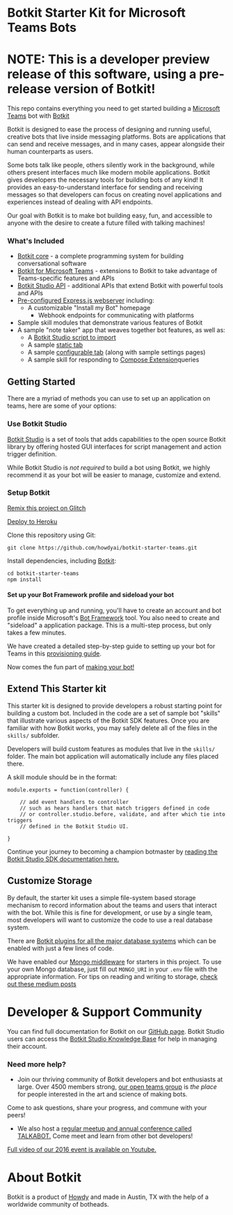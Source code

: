 # Botkit Starter Kit for Microsoft Teams Bots

# NOTE: This is a developer preview release of this software, using a pre-release version of Botkit!

This repo contains everything you need to get started building a [Microsoft Teams](https://products.office.com/en-us/microsoft-teams/group-chat-software) bot with [Botkit](https://botkit.ai)

Botkit is designed to ease the process of designing and running useful, creative bots that live inside messaging platforms. Bots are applications that can send and receive messages, and in many cases, appear alongside their human counterparts as users.

Some bots talk like people, others silently work in the background, while others present interfaces much like modern mobile applications. Botkit gives developers the necessary tools for building bots of any kind! It provides an easy-to-understand interface for sending and receiving messages so that developers can focus on creating novel applications and experiences instead of dealing with API endpoints.

Our goal with Botkit is to make bot building easy, fun, and accessible to anyone with the desire to create a future filled with talking machines!

### What's Included

* [Botkit core](https://github.com/howdyai/botkit/blob/master/docs/readme.md#developing-with-botkit) - a complete programming system for building conversational software
* [Botkit for Microsoft Teams](https://github.com/howdyai/botkit/blob/master/docs/readme-teams.md) - extensions to Botkit to take advantage of Teams-specific features and APIs
* [Botkit Studio API](https://github.com/howdyai/botkit/blob/master/docs/readme-studio.md#function-index) - additional APIs that extend Botkit with powerful tools and APIs
* [Pre-configured Express.js webserver](https://expressjs.com/) including:
  * A customizable "Install my Bot" homepage
	* Webhook endpoints for communicating with platforms
* Sample skill modules that demonstrate various features of Botkit
* A sample "note taker" app that weaves together bot features, as well as:
  * A [Botkit Studio script to import](studio_scripts/add_note.json)
  * A sample [static tab](https://msdn.microsoft.com/en-us/microsoft-teams/tabs)
  * A sample [configurable tab](https://msdn.microsoft.com/en-us/microsoft-teams/tabs) (along with sample settings pages)
  * A sample skill for responding to [Compose Extension](https://msdn.microsoft.com/en-us/microsoft-teams/composeextensions)queries

## Getting Started

There are a myriad of methods you can use to set up an application on teams, here are some of your options:

### Use Botkit Studio
[Botkit Studio](https://studio.botkit.ai/signup?code=teamsglitch) is a set of tools that adds capabilities to the open source Botkit library by offering hosted GUI interfaces for script management and action trigger definition.

While Botkit Studio is *not required* to build a bot using Botkit, we highly recommend it as your bot will be easier to manage, customize and extend.

### Setup Botkit

[Remix this project on Glitch](https://glitch.com/~botkit-teams)

[Deploy to Heroku](https://heroku.com/deploy?template=https://github.com/howdyai/botkit-starter-teams/master)

Clone this repository using Git:

`git clone https://github.com/howdyai/botkit-starter-teams.git`

Install dependencies, including [Botkit](https://github.com/howdyai/botkit):

```
cd botkit-starter-teams
npm install
```

#### Set up your Bot Framework profile and sideload your bot

To get everything up and running, you'll have to create an account and bot profile inside Microsoft's [Bot Framework](http://dev.botframework.com) tool.
You also need to create and "sideload" a application package. This is a multi-step process, but only takes a few minutes.

We have created a detailed step-by-step guide to setting up your bot for Teams in this [provisioning guide](https://github.com/howdyai/botkit/blob/master/docs/provisioning/teams.md).

Now comes the fun part of [making your bot!](https://github.com/howdyai/botkit/blob/master/docs/readme.md#basic-usage)

## Extend This Starter kit

This starter kit is designed to provide developers a robust starting point for building a custom bot. Included in the code are a set of sample bot "skills" that illustrate various aspects of the Botkit SDK features.  Once you are familiar with how Botkit works, you may safely delete all of the files in the `skills/` subfolder.

Developers will build custom features as modules that live in the `skills/` folder. The main bot application will automatically include any files placed there.

A skill module should be in the format:

```
module.exports = function(controller) {

    // add event handlers to controller
    // such as hears handlers that match triggers defined in code
    // or controller.studio.before, validate, and after which tie into triggers
    // defined in the Botkit Studio UI.

}
```

Continue your journey to becoming a champion botmaster by [reading the Botkit Studio SDK documentation here.](https://github.com/howdyai/botkit/blob/master/docs/readme-studio.md)


## Customize Storage
By default, the starter kit uses a simple file-system based storage mechanism to record information about the teams and users that interact with the bot. While this is fine for development, or use by a single team, most developers will want to customize the code to use a real database system.

There are [Botkit plugins for all the major database systems](https://github.com/howdyai/botkit/blob/master/docs/readme-middlewares.md#storage-modules) which can be enabled with just a few lines of code.

We have enabled our [Mongo middleware]() for starters in this project. To use your own Mongo database, just fill out `MONGO_URI` in your `.env` file with the appropriate information. For tips on reading and writing to storage, [check out these medium posts](https://botkit.groovehq.com/knowledge_base/categories/build-a-bot)

# Developer & Support Community

You can find full documentation for Botkit on our [GitHub page](https://github.com/howdyai/botkit/blob/master/readme.md). Botkit Studio users can access the [Botkit Studio Knowledge Base](https://botkit.groovehq.com/help_center) for help in managing their account.

###  Need more help?

* Join our thriving community of Botkit developers and bot enthusiasts at large. Over 4500 members strong, [our open teams group](http://community.botkit.ai) is _the place_ for people interested in the art and science of making bots.

 Come to ask questions, share your progress, and commune with your peers!

* We also host a [regular meetup and annual conference called TALKABOT.](http://talkabot.ai) Come meet and learn from other bot developers!

 [Full video of our 2016 event is available on Youtube.](https://www.youtube.com/playlist?list=PLD3JNfKLDs7WsEHSal2cfwG0Fex7A6aok)



# About Botkit

Botkit is a product of [Howdy](https://howdy.ai) and made in Austin, TX with the help of a worldwide community of botheads.
